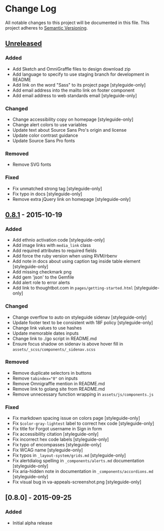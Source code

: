 # Change Log
All notable changes to this project will be documented in this file.
This project adheres to [Semantic Versioning](http://semver.org/).

## [Unreleased]
### Added
- Add Sketch and OmniGraffle files to design download zip
- Add language to specify to use staging branch for development in README
- Add link on the word "Sass" to its project page [styleguide-only]
- Add email address into the mailto link on footer component
- Add email address to web standards email [styleguide-only]

### Changed
- Change accessibility copy on homepage [styleguide-only]
- Change alert colors to use variables
- Update text about Source Sans Pro's origin and license
- Update color contrast guidance
- Update Source Sans Pro fonts

### Removed
- Remove SVG fonts

### Fixed
- Fix unmatched strong tag [styleguide-only]
- Fix typo in docs [styleguide-only]
- Remove extra jQuery link on homepage [styleguide-only]

## [0.8.1] - 2015-10-19
### Added
- Add ethnio activation code [styleguide-only]
- Add image links with `media_link` class
- Add required attributes to required fields
- Add force the ruby version when using RVM/rbenv
- Add note in docs about using caption tag inside table element [styleguide-only]
- Add missing checkmark png
- Add gem 'json' to the Gemfile
- Add alert role to error alerts
- Add link to thoughtbot.com in `pages/getting-started.html` [styleguide-only]

### Changed
- Change overflow to auto on styleguide sidenav [styleguide-only]
- Update footer text to be consistent with 18F policy [styleguide-only]
- Change link values to use hashes
- Update memorable dates inputs
- Change link to ./go script in README.md
- Ensure focus shadow on sidenav is above hover fill in `assets/_scss/components/_sidenav.scss`

### Removed
- Remove duplicate selectors in buttons
- Remove `tabindex="0"` on inputs
- Remove Omnigraffle mention in README.md
- Remove link to golang site from README.md
- Remove unnecessary function wrapping in `assets/js/components.js`

### Fixed
- Fix markdown spacing issue on colors page [styleguide-only]
- Fix `$color-gray-lightest` label to correct hex code [styleguide-only]
- Fix title for Forgot username in Sign in form
- Fix accessibility citation [styleguide-only]
- Fix incorrect hex code labels [styleguide-only]
- Fix typo of encompasses [styleguide-only]
- Fix WCAG name [styleguide-only]
- Fix typos in `_layout-system/grids.md` [styleguide-only]
- Fix alertdialog spelling in `_components/alerts.md` documentation [styleguide-only]
- Fix aria-hidden note in documentation in `_components/accordions.md` [styleguide-only]
- Fix visual bug in va-appeals-screenshot.png [styleguide-only]

## [0.8.0] - 2015-09-25
### Added
- Initial alpha release

[Unreleased]: https://github.com/18F/web-design-standards/compare/v0.8.1...HEAD
[0.8.1]: https://github.com/18F/web-design-standards/compare/v0.8...v0.8.1
